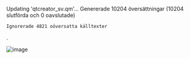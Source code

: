
Updating 'qtcreator_sv.qm'...
    Genererade 10204 översättningar (10204 slutförda och 0 oavslutade)
    
    Ignorerade 4821 oöversatta källtexter

.

![image](https://github.com/user-attachments/assets/7d0fe944-7cec-46df-97f4-69c592842a91)
